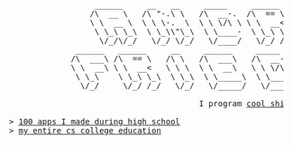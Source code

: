 <pre>
                    ______     __   __     _____     ______     ______     __     __                   
                   /\  __ \   /\ "-.\ \   /\  __-.  /\  == \   /\  ___\   /\ \  _ \ \                  
                   \ \  __ \  \ \ \-.  \  \ \ \/\ \ \ \  __<   \ \  __\   \ \ \/ ".\ \                 
                    \ \_\ \_\  \ \_\\"\_\  \ \____-  \ \_\ \_\  \ \_____\  \ \__/".~\_\                
                     \/_/\/_/   \/_/ \/_/   \/____/   \/_/ /_/   \/_____/   \/_/   \/_/                
                ______   ______     __     ______     _____     __    __     ______     __   __    
               /\  ___\ /\  == \   /\ \   /\  ___\   /\  __-.  /\ "-./  \   /\  __ \   /\ "-.\ \   
               \ \  __\ \ \  __<   \ \ \  \ \  __\   \ \ \/\ \ \ \ \-./\ \  \ \  __ \  \ \ \-.  \  
                \ \_\    \ \_\ \_\  \ \_\  \ \_____\  \ \____-  \ \_\ \ \_\  \ \_\ \_\  \ \_\\"\_\ 
                 \/_/     \/_/ /_/   \/_/   \/_____/   \/____/   \/_/  \/_/   \/_/\/_/   \/_/ \/_/ 
                     
                                          I program <a href="https://photos.app.goo.gl/DpoWmg4SSf4z2QPE9">cool shit</a>

  > <a href="https://github.com/Anderita-Games">100 apps I made during high school</a>
  > <a href="https://github.com/Fried-man-Education">my entire cs college education</a>
</pre>
